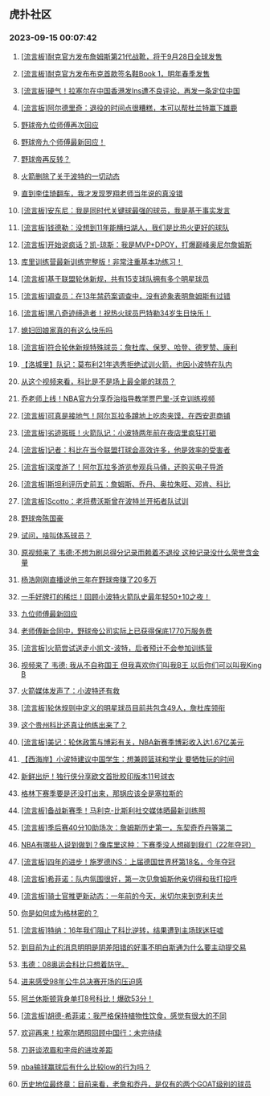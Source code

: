 ## 虎扑社区 
### 2023-09-15 00:07:42

1. [[流言板]耐克官方发布詹姆斯第21代战靴，将于9月28日全球发售](https://bbs.hupu.com/62105934.html)

2. [[流言板]耐克官方发布布克首款签名鞋Book 1，明年春季发售](https://bbs.hupu.com/62105861.html)

3. [[流言板]硬气！拉塞尔在中国香港发Ins遭不良评论，再发一条定位中国](https://bbs.hupu.com/62103307.html)

4. [[流言板]阿尔德里奇：退役的时间点很糟糕，本可以帮杜兰特赢下雄鹿](https://bbs.hupu.com/62104936.html)

5. [野球帝九位师傅再次回应](https://bbs.hupu.com/62103144.html)

6. [野球帝九个师傅最新回应！](https://bbs.hupu.com/62103387.html)

7. [野球帝再反转？](https://bbs.hupu.com/62103164.html)

8. [火箭删除了关于波特的一切动态](https://bbs.hupu.com/62103372.html)

9. [直到李佳琦翻车，我才发现罗翔老师当年说的真没错](https://bbs.hupu.com/62102006.html)

10. [[流言板]安东尼：我是同时代关键球最强的球员，我是基于事实发言](https://bbs.hupu.com/62106162.html)

11. [[流言板]钱德勒：没想到11年能横扫湖人，我们是比热火更好的球队](https://bbs.hupu.com/62104721.html)

12. [[流言板]开始说疯话？凯-琼斯：我是MVP+DPOY，打爆巅峰奥尼尔詹姆斯](https://bbs.hupu.com/62106300.html)

13. [库里训练营最新训练完整版！非常注重基本功练习！](https://bbs.hupu.com/62101574.html)

14. [[流言板]基于联盟轮休新规，共有15支球队拥有多个明星球员](https://bbs.hupu.com/62101315.html)

15. [[流言板]调查员：在13年禁药案调查中，没有迹象表明詹姆斯有过错](https://bbs.hupu.com/62102956.html)

16. [[流言板]黑八奇迹缔造者！祝热火球员巴特勒34岁生日快乐！](https://bbs.hupu.com/62104597.html)

17. [媳妇回娘家真的有这么快乐吗](https://bbs.hupu.com/62100589.html)

18. [[流言板]符合轮休新规特殊球员：詹杜库、保罗、哈登、德罗赞、康利](https://bbs.hupu.com/62100516.html)

19. [【洛城里】队记：莫布利21年选秀拒绝试训火箭，也因小波特在队内](https://bbs.hupu.com/62103600.html)

20. [从这个视频来看，科比是不是场上最全能的球员？](https://bbs.hupu.com/62100615.html)

21. [乔老师上线！NBA官方分享乔治指导教学贾巴里-沃克训练视频](https://bbs.hupu.com/62101502.html)

22. [[流言板]可真是接地气！阿尔瓦拉多蹲地上吃肉夹馍，在西安逛商铺](https://bbs.hupu.com/62104231.html)

23. [[流言板]劣迹斑斑！火箭队记：小波特两年前在夜店里疯狂打砸](https://bbs.hupu.com/62101263.html)

24. [[流言板]记者：科比在当今联盟打球会高效许多，他是效率的受害者](https://bbs.hupu.com/62100629.html)

25. [[流言板]深度游了！阿尔瓦拉多游览参观兵马俑，还购买电子导游](https://bbs.hupu.com/62103484.html)

26. [[流言板]斯坦利评历史前五：詹姆斯、乔丹、奥拉朱旺、邓肯、科比](https://bbs.hupu.com/62101072.html)

27. [[流言板]Scotto：老将费沃斯曾在波特兰开拓者队试训](https://bbs.hupu.com/62104817.html)

28. [野球帝陈国豪](https://bbs.hupu.com/62105708.html)

29. [试问，啥叫体系球员？](https://bbs.hupu.com/62106049.html)

30. [原视频来了  韦德:不想为刷总得分记录而赖着不退役  这种记录没什么荣誉含金量](https://bbs.hupu.com/62098624.html)

31. [杨浩刚刚直播说他三年在野球帝赚了20多万](https://bbs.hupu.com/62105938.html)

32. [一手好牌打的稀烂！回顾小波特火箭队史最年轻50+10之夜！](https://bbs.hupu.com/62104498.html)

33. [九位师傅最新回应](https://bbs.hupu.com/62103123.html)

34. [老师傅新合同中，野球帝公司实际上已获得保底1770万服务费](https://bbs.hupu.com/62105441.html)

35. [[流言板]火箭尝试送走小凯文-波特，后者预计不会参加训练营](https://bbs.hupu.com/62098011.html)

36. [视频来了  韦德: 我从不自称国王  但我喜欢你们叫我B王  以后你们可以叫我King B](https://bbs.hupu.com/62098774.html)

37. [火箭媒体发声了：小波特还有救](https://bbs.hupu.com/62101933.html)

38. [[流言板]轮休规则中定义的明星球员目前共包含49人，詹杜库领衔](https://bbs.hupu.com/62097754.html)

39. [这个贵州科比还真让他练出来了？](https://bbs.hupu.com/62101338.html)

40. [[流言板]美记：轮休政策与博彩有关，NBA新赛季博彩收入达1.67亿美元](https://bbs.hupu.com/62100715.html)

41. [【西海岸】小波特建议中国学生：想兼顾篮球和学业 要牺牲玩的时间](https://bbs.hupu.com/62102394.html)

42. [新鲜出炉！独行侠分享欧文首批胶印版本11号球衣](https://bbs.hupu.com/62102924.html)

43. [格林下赛季要是还没打出来，那锅应该全是塞拉斯的](https://bbs.hupu.com/62105960.html)

44. [[流言板]备战新赛季！马利克-比斯利社交媒体晒最新训练照](https://bbs.hupu.com/62104801.html)

45. [[流言板]季后赛40分10助场次：詹姆斯历史第一，东契奇乔丹等第二](https://bbs.hupu.com/62100690.html)

46. [NBA有哪些人说到做到？像库里这种：下赛季没人想碰到我们（22年夺冠）](https://bbs.hupu.com/62105669.html)

47. [[流言板]四年的进步！施罗德INS：上届德国世界杯第18名，今年夺冠](https://bbs.hupu.com/62104733.html)

48. [[流言板]希菲诺：队内氛围很好，第一次见詹姆斯他亲切得和我打招呼](https://bbs.hupu.com/62100959.html)

49. [[流言板]骑士官推更新动态：一年前的今天，米切尔来到克利夫兰](https://bbs.hupu.com/62106341.html)

50. [你是如何成为格林密的？](https://bbs.hupu.com/62105048.html)

51. [[流言板]特纳：16年我们阻止了科比逆转，结果遭到主场球迷狂嘘](https://bbs.hupu.com/62099679.html)

52. [到目前为止的消息明明是阴差阳错的好事不明白斯通为什么要主动提交易](https://bbs.hupu.com/62105586.html)

53. [韦德：08奥运会科比只想着防守。](https://bbs.hupu.com/62101714.html)

54. [进来感受98年公牛总决赛开场的压迫感](https://bbs.hupu.com/62105888.html)

55. [阿兰休斯顿背身单打8号科比！爆砍53分！](https://bbs.hupu.com/62105068.html)

56. [[流言板]胡德-希菲诺：我严格保持植物性饮食，感觉有很大的不同](https://bbs.hupu.com/62103225.html)

57. [欢迎再来！拉塞尔晒照回顾中国行：未完待续](https://bbs.hupu.com/62099552.html)

58. [刀哥谈浓眉和字母的进攻差距](https://bbs.hupu.com/62105448.html)

59. [nba输球赢球后有什么比较low的行为吗？](https://bbs.hupu.com/62105716.html)

60. [历史地位最终章：目前来看，老詹和乔丹，是仅有的两个GOAT级别的球员](https://bbs.hupu.com/62100169.html)

